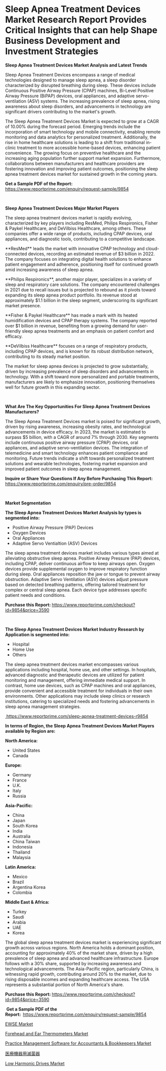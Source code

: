 <p><h1>Sleep Apnea Treatment Devices Market Research Report Provides Critical Insights that can help Shape Business Development and Investment Strategies</h1></p><p><strong>Sleep Apnea Treatment Devices Market Analysis and Latest Trends</strong></p>
<p><p>Sleep Apnea Treatment Devices encompass a range of medical technologies designed to manage sleep apnea, a sleep disorder characterized by disrupted breathing during sleep. These devices include Continuous Positive Airway Pressure (CPAP) machines, Bi-Level Positive Airway Pressure (BiPAP) devices, oral appliances, and adaptive servo-ventilation (ASV) systems. The increasing prevalence of sleep apnea, rising awareness about sleep disorders, and advancements in technology are significant drivers contributing to the market's growth.</p><p>The Sleep Apnea Treatment Devices Market is expected to grow at a CAGR of 10.00% during the forecast period. Emerging trends include the incorporation of smart technology and mobile connectivity, enabling remote monitoring and data analytics for personalized treatment. Additionally, the rise in home healthcare solutions is leading to a shift from traditional in-clinic treatment to more accessible home-based devices, enhancing patient convenience. The growing focus on preventive healthcare and the increasing aging population further support market expansion. Furthermore, collaborations between manufacturers and healthcare providers are fostering innovation and improving patient outcomes, positioning the sleep apnea treatment devices market for sustained growth in the coming years.</p></p>
<p><strong>Get a Sample PDF of the Report:&nbsp;</strong> <a href="https://www.reportprime.com/enquiry/request-sample/9854">https://www.reportprime.com/enquiry/request-sample/9854</a></p>
<p>&nbsp;</p>
<p><strong>Sleep Apnea Treatment Devices Major Market Players</strong></p>
<p><p>The sleep apnea treatment devices market is rapidly evolving, characterized by key players including ResMed, Philips Respironics, Fisher & Paykel Healthcare, and DeVilbiss Healthcare, among others. These companies offer a wide range of products, including CPAP devices, oral appliances, and diagnostic tools, contributing to a competitive landscape.</p><p>**ResMed** leads the market with innovative CPAP technology and cloud-connected devices, recording an estimated revenue of $3 billion in 2022. The company focuses on integrating digital health solutions to enhance patient engagement and adherence, positioning itself for continued growth amid increasing awareness of sleep apnea.</p><p>**Philips Respironics**, another major player, specializes in a variety of sleep and respiratory care solutions. The company encountered challenges in 2021 due to recall issues but is projected to rebound as it pivots toward expanding its sleep apnea product portfolio. Its revenue stood at approximately $1.1 billion in the sleep segment, underscoring its significant market presence.</p><p>**Fisher & Paykel Healthcare** has made a mark with its heated humidification devices and CPAP therapy systems. The company reported over $1 billion in revenue, benefiting from a growing demand for user-friendly sleep apnea treatments and an emphasis on patient comfort and efficacy.</p><p>**DeVilbiss Healthcare** focuses on a range of respiratory products, including CPAP devices, and is known for its robust distribution network, contributing to its steady market position.</p><p>The market for sleep apnea devices is projected to grow substantially, driven by increasing prevalence of sleep disorders and advancements in technology. With a shift toward more personalized and portable treatments, manufacturers are likely to emphasize innovation, positioning themselves well for future growth in this expanding sector.</p></p>
<p>&nbsp;</p>
<p><strong>What Are The Key Opportunities For Sleep Apnea Treatment Devices Manufacturers?</strong></p>
<p><p>The Sleep Apnea Treatment Devices market is poised for significant growth, driven by rising awareness, increasing obesity rates, and technological advancements in device efficacy. In 2023, the market is estimated to surpass $5 billion, with a CAGR of around 7% through 2030. Key segments include continuous positive airway pressure (CPAP) devices, oral appliances, and adaptive servo-ventilation devices. The integration of telemedicine and smart technology enhances patient compliance and monitoring. Future trends indicate a shift towards personalized treatment solutions and wearable technologies, fostering market expansion and improved patient outcomes in sleep apnea management.</p></p>
<p><strong>Inquire or Share Your Questions If Any Before Purchasing This Report:</strong> <a href="https://www.reportprime.com/enquiry/pre-order/9854">https://www.reportprime.com/enquiry/pre-order/9854</a></p>
<p>&nbsp;</p>
<p><strong>Market Segmentation</strong></p>
<p><strong>The Sleep Apnea Treatment Devices Market Analysis by types is segmented into:</strong></p>
<p><ul><li>Positive Airway Pressure (PAP) Devices</li><li>Oxygen Devices</li><li>Oral Appliances</li><li>Adaptive Servo Ventialtion (ASV) Devices</li></ul></p>
<p><p>The sleep apnea treatment devices market includes various types aimed at alleviating obstructive sleep apnea. Positive Airway Pressure (PAP) devices, including CPAP, deliver continuous airflow to keep airways open. Oxygen devices provide supplemental oxygen to improve respiratory function during sleep. Oral appliances reposition the jaw or tongue to prevent airway obstruction. Adaptive Servo Ventilation (ASV) devices adjust pressure based on detected breathing patterns, offering tailored treatment for complex or central sleep apnea. Each device type addresses specific patient needs and conditions.</p></p>
<p><strong>Purchase this Report:&nbsp;</strong><a href="https://www.reportprime.com/checkout?id=9854&price=3590">https://www.reportprime.com/checkout?id=9854&price=3590</a></p>
<p>&nbsp;</p>
<p><strong>The Sleep Apnea Treatment Devices Market Industry Research by Application is segmented into:</strong></p>
<p><ul><li>Hospital</li><li>Home Use</li><li>Others</li></ul></p>
<p><p>The sleep apnea treatment devices market encompasses various applications including hospital, home use, and other settings. In hospitals, advanced diagnostic and therapeutic devices are utilized for patient monitoring and management, offering immediate medical support. In contrast, home use devices, such as CPAP machines and oral appliances, provide convenient and accessible treatment for individuals in their own environments. Other applications may include sleep clinics or research institutions, catering to specialized needs and fostering advancements in sleep apnea management strategies.</p></p>
<p><a href="https://www.reportprime.com/sleep-apnea-treatment-devices-r9854">&nbsp;https://www.reportprime.com/sleep-apnea-treatment-devices-r9854</a></p>
<p><strong>In terms of Region, the Sleep Apnea Treatment Devices Market Players available by Region are:</strong></p>
<p>
    <p> <strong> North America: </strong>
        <ul>
            <li>United States</li>
            <li>Canada</li>
        </ul>
        </p> 
    <p> <strong> Europe: </strong>
        <ul>
            <li>Germany</li>
            <li>France</li>
            <li>U.K.</li>
            <li>Italy</li>
            <li>Russia</li>
        </ul>
        </p> 
    <p> <strong> Asia-Pacific: </strong>
        <ul>
            <li>China</li>
            <li>Japan</li>
            <li>South Korea</li>
            <li>India</li>
            <li>Australia</li>
            <li>China Taiwan</li>
            <li>Indonesia</li>
            <li>Thailand</li>
            <li>Malaysia</li>
        </ul>
        </p> 
    <p> <strong> Latin America: </strong>
        <ul>
            <li>Mexico</li>
            <li>Brazil</li>
            <li>Argentina Korea</li>
            <li>Colombia</li>
        </ul>
        </p> 
    <p> <strong> Middle East & Africa: </strong>
        <ul>
            <li>Turkey</li>
            <li>Saudi</li>
            <li>Arabia</li>
            <li>UAE</li>
            <li>Korea</li>
        </ul>
    </p>
    </p>
<p><p>The global sleep apnea treatment devices market is experiencing significant growth across various regions. North America holds a dominant position, accounting for approximately 40% of the market share, driven by a high prevalence of sleep apnea and advanced healthcare infrastructure. Europe follows with a 30% share, supported by increasing awareness and technological advancements. The Asia-Pacific region, particularly China, is witnessing rapid growth, contributing around 20% to the market, due to rising disposable incomes and expanding healthcare access. The USA represents a substantial portion of North America's share.</p></p>
<p><strong>Purchase this Report: </strong><a href="https://www.reportprime.com/checkout?id=9854&price=3590">https://www.reportprime.com/checkout?id=9854&price=3590</a></p>
<p>&nbsp;<strong>Get a Sample PDF of the Report:&nbsp;&nbsp;</strong><a href="https://www.reportprime.com/enquiry/request-sample/9854">https://www.reportprime.com/enquiry/request-sample/9854</a></p>
<p><strong></strong></p>
<p><p><a href="https://www.linkedin.com/pulse/how-regional-markets-adapting-ewse-market-innovations-major-1gx7e?trackingId=qqQSPEltTwO6RYl3oUtOKg%3D%3D">EWSE Market</a></p><p><a href="https://github.com/MarlinNader2023/Market-Research-Report-List-1/blob/main/forehead-and-ear-thermometers-market.md">Forehead and Ear Thermometers Market</a></p><p><a href="https://medium.com/@zoeyjohns2003/the-global-practice-management-software-for-accountants-bookkeepers-market-identifies-drivers-aeae797cc3e7">Practice Management Software for Accountants & Bookkeepers Market</a></p><p><a href="https://medium.com/@zionmetz1960/sterilizers-for-medical-devices-market-%E3%81%AE%E3%82%B0%E3%83%AD%E3%83%BC%E3%83%90%E3%83%AB%E5%B8%82%E5%A0%B4%E6%A6%82%E8%A6%81%E3%81%AF-%E4%B8%96%E7%95%8C%E3%81%8A%E3%82%88%E3%81%B3%E4%B8%BB%E8%A6%81%E5%B8%82%E5%A0%B4%E3%81%AB%E3%81%8A%E3%81%91%E3%82%8B%E6%A5%AD%E7%95%8C%E3%81%AB%E5%BD%B1%E9%9F%BF%E3%82%92%E4%B8%8E%E3%81%88%E3%82%8B%E4%B8%BB%E8%A6%81%E3%81%AA%E3%83%88%E3%83%AC%E3%83%B3%E3%83%89%E3%81%AB%E3%81%A4%E3%81%84%E3%81%A6-%E7%8B%AC%E8%87%AA%E3%81%AE%E8%A6%96%E7%82%B9%E3%82%92%E6%8F%90%E4%BE%9B%E3%81%97%E3%81%BE%E3%81%99-8855f723057e">医療機器用滅菌器</a></p><p><a href="https://www.linkedin.com/pulse/how-regional-markets-adapting-low-harmonic-drives-market-innovations-ldmwc?trackingId=yiGnaA%2BlTkSgph%2BLfWettw%3D%3D">Low Harmonic Drives Market</a></p></p>